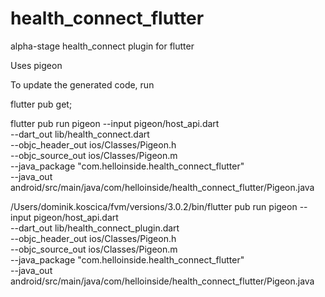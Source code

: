 # health_connect_flutter

alpha-stage health_connect plugin for flutter

Uses pigeon

To update the generated code, run

flutter pub get;

flutter pub run pigeon --input pigeon/host_api.dart \
--dart_out lib/health_connect.dart \
--objc_header_out ios/Classes/Pigeon.h \
--objc_source_out ios/Classes/Pigeon.m \
--java_package "com.helloinside.health_connect_flutter" \
--java_out android/src/main/java/com/helloinside/health_connect_flutter/Pigeon.java

/Users/dominik.koscica/fvm/versions/3.0.2/bin/flutter pub run pigeon --input pigeon/host_api.dart \
--dart_out lib/health_connect_plugin.dart \
--objc_header_out ios/Classes/Pigeon.h \
--objc_source_out ios/Classes/Pigeon.m \
--java_package "com.helloinside.health_connect_flutter" \
--java_out android/src/main/java/com/helloinside/health_connect_flutter/Pigeon.java